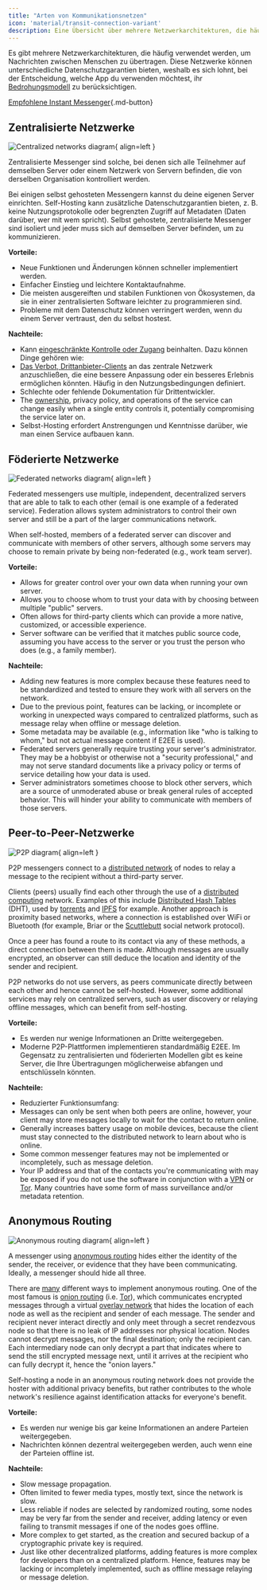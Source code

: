 ```yaml
---
title: "Arten von Kommunikationsnetzen"
icon: 'material/transit-connection-variant'
description: Eine Übersicht über mehrere Netzwerkarchitekturen, die häufig von Instant-Messaging-Anwendungen verwendet werden.
---
```


Es gibt mehrere Netzwerkarchitekturen, die häufig verwendet werden, um Nachrichten zwischen Menschen zu übertragen. Diese Netzwerke können unterschiedliche Datenschutzgarantien bieten, weshalb es sich lohnt, bei der Entscheidung, welche App du verwenden möchtest, ihr [Bedrohungsmodell](../basics/threat-modeling.md) zu berücksichtigen.

[Empfohlene Instant Messenger](../real-time-communication.md ""){.md-button}

## Zentralisierte Netzwerke

![Centralized networks diagram](../assets/img/layout/network-centralized.svg){ align=left }

Zentralisierte Messenger sind solche, bei denen sich alle Teilnehmer auf demselben Server oder einem Netzwerk von Servern befinden, die von derselben Organisation kontrolliert werden.

Bei einigen selbst gehosteten Messengern kannst du deine eigenen Server einrichten. Self-Hosting kann zusätzliche Datenschutzgarantien bieten, z. B. keine Nutzungsprotokolle oder begrenzten Zugriff auf Metadaten (Daten darüber, wer mit wem spricht). Selbst gehostete, zentralisierte Messenger sind isoliert und jeder muss sich auf demselben Server befinden, um zu kommunizieren.

**Vorteile:**

- Neue Funktionen und Änderungen können schneller implementiert werden.
- Einfacher Einstieg und leichtere Kontaktaufnahme.
- Die meisten ausgereiften und stabilen Funktionen von Ökosystemen, da sie in einer zentralisierten Software leichter zu programmieren sind.
- Probleme mit dem Datenschutz können verringert werden, wenn du einem Server vertraust, den du selbst hostest.

**Nachteile:**

- Kann [eingeschränkte Kontrolle oder Zugang](https://drewdevault.com/2018/08/08/Signal.html) beinhalten. Dazu können Dinge gehören wie:
- [Das Verbot, Drittanbieter-Clients](https://github.com/LibreSignal/LibreSignal/issues/37#issuecomment-217211165) an das zentrale Netzwerk anzuschließen, die eine bessere Anpassung oder ein besseres Erlebnis ermöglichen könnten. Häufig in den Nutzungsbedingungen definiert.
- Schlechte oder fehlende Dokumentation für Drittentwickler.
- The [ownership](https://web.archive.org/web/20210729191953/https://blog.privacytools.io/delisting-wire), privacy policy, and operations of the service can change easily when a single entity controls it, potentially compromising the service later on.
- Selbst-Hosting erfordert Anstrengungen und Kenntnisse darüber, wie man einen Service aufbauen kann.

## Föderierte Netzwerke

![Federated networks diagram](../assets/img/layout/network-decentralized.svg){ align=left }

Federated messengers use multiple, independent, decentralized servers that are able to talk to each other (email is one example of a federated service). Federation allows system administrators to control their own server and still be a part of the larger communications network.

When self-hosted, members of a federated server can discover and communicate with members of other servers, although some servers may choose to remain private by being non-federated (e.g., work team server).

**Vorteile:**

- Allows for greater control over your own data when running your own server.
- Allows you to choose whom to trust your data with by choosing between multiple "public" servers.
- Often allows for third-party clients which can provide a more native, customized, or accessible experience.
- Server software can be verified that it matches public source code, assuming you have access to the server or you trust the person who does (e.g., a family member).

**Nachteile:**

- Adding new features is more complex because these features need to be standardized and tested to ensure they work with all servers on the network.
- Due to the previous point, features can be lacking, or incomplete or working in unexpected ways compared to centralized platforms, such as message relay when offline or message deletion.
- Some metadata may be available (e.g., information like "who is talking to whom," but not actual message content if E2EE is used).
- Federated servers generally require trusting your server's administrator. They may be a hobbyist or otherwise not a "security professional," and may not serve standard documents like a privacy policy or terms of service detailing how your data is used.
- Server administrators sometimes choose to block other servers, which are a source of unmoderated abuse or break general rules of accepted behavior. This will hinder your ability to communicate with members of those servers.

## Peer-to-Peer-Netzwerke

![P2P diagram](../assets/img/layout/network-distributed.svg){ align=left }

P2P messengers connect to a [distributed network](https://en.wikipedia.org/wiki/Distributed_networking) of nodes to relay a message to the recipient without a third-party server.

Clients (peers) usually find each other through the use of a [distributed computing](https://en.wikipedia.org/wiki/Distributed_computing) network. Examples of this include [Distributed Hash Tables](https://en.wikipedia.org/wiki/Distributed_hash_table) (DHT), used by [torrents](https://en.wikipedia.org/wiki/BitTorrent_(protocol)) and [IPFS](https://en.wikipedia.org/wiki/InterPlanetary_File_System) for example. Another approach is proximity based networks, where a connection is established over WiFi or Bluetooth (for example, Briar or the [Scuttlebutt](https://scuttlebutt.nz) social network protocol).

Once a peer has found a route to its contact via any of these methods, a direct connection between them is made. Although messages are usually encrypted, an observer can still deduce the location and identity of the sender and recipient.

P2P networks do not use servers, as peers communicate directly between each other and hence cannot be self-hosted. However, some additional services may rely on centralized servers, such as user discovery or relaying offline messages, which can benefit from self-hosting.

**Vorteile:**

- Es werden nur wenige Informationen an Dritte weitergegeben.
- Moderne P2P-Plattformen implementieren standardmäßig E2EE. Im Gegensatz zu zentralisierten und föderierten Modellen gibt es keine Server, die Ihre Übertragungen möglicherweise abfangen und entschlüsseln könnten.

**Nachteile:**

- Reduzierter Funktionsumfang:
- Messages can only be sent when both peers are online, however, your client may store messages locally to wait for the contact to return online.
- Generally increases battery usage on mobile devices, because the client must stay connected to the distributed network to learn about who is online.
- Some common messenger features may not be implemented or incompletely, such as message deletion.
- Your IP address and that of the contacts you're communicating with may be exposed if you do not use the software in conjunction with a [VPN](../vpn.md) or [Tor](../tor.md). Many countries have some form of mass surveillance and/or metadata retention.

## Anonymous Routing

![Anonymous routing diagram](../assets/img/layout/network-anonymous-routing.svg){ align=left }

A messenger using [anonymous routing](https://doi.org/10.1007/978-1-4419-5906-5_628) hides either the identity of the sender, the receiver, or evidence that they have been communicating. Ideally, a messenger should hide all three.

There are [many](https://doi.org/10.1145/3182658) different ways to implement anonymous routing. One of the most famous is [onion routing](https://en.wikipedia.org/wiki/Onion_routing) (i.e. [Tor](tor-overview.md)), which communicates encrypted messages through a virtual [overlay network](https://en.wikipedia.org/wiki/Overlay_network) that hides the location of each node as well as the recipient and sender of each message. The sender and recipient never interact directly and only meet through a secret rendezvous node so that there is no leak of IP addresses nor physical location. Nodes cannot decrypt messages, nor the final destination; only the recipient can. Each intermediary node can only decrypt a part that indicates where to send the still encrypted message next, until it arrives at the recipient who can fully decrypt it, hence the "onion layers."

Self-hosting a node in an anonymous routing network does not provide the hoster with additional privacy benefits, but rather contributes to the whole network's resilience against identification attacks for everyone's benefit.

**Vorteile:**

- Es werden nur wenige bis gar keine Informationen an andere Parteien weitergegeben.
- Nachrichten können dezentral weitergegeben werden, auch wenn eine der Parteien offline ist.

**Nachteile:**

- Slow message propagation.
- Often limited to fewer media types, mostly text, since the network is slow.
- Less reliable if nodes are selected by randomized routing, some nodes may be very far from the sender and receiver, adding latency or even failing to transmit messages if one of the nodes goes offline.
- More complex to get started, as the creation and secured backup of a cryptographic private key is required.
- Just like other decentralized platforms, adding features is more complex for developers than on a centralized platform. Hence, features may be lacking or incompletely implemented, such as offline message relaying or message deletion.
